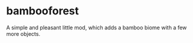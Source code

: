 # bambooforest
A simple and pleasant little mod, which adds a bamboo biome with a few more objects.

